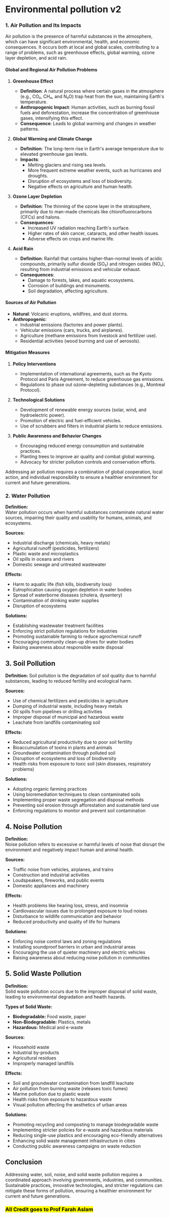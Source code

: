 # Environmental pollution v2

### 1. Air Pollution and Its Impacts

Air pollution is the presence of harmful substances in the atmosphere, which can have significant environmental, health, and economic consequences. It occurs both at local and global scales, contributing to a range of problems, such as greenhouse effects, global warming, ozone layer depletion, and acid rain.

#### **Global and Regional Air Pollution Problems**

1. **Greenhouse Effect**
   
   - **Definition**: A natural process where certain gases in the atmosphere (e.g., CO₂, CH₄, and N₂O) trap heat from the sun, maintaining Earth's temperature.
   - **Anthropogenic Impact**: Human activities, such as burning fossil fuels and deforestation, increase the concentration of greenhouse gases, intensifying this effect.
   - **Consequence**: Leads to global warming and changes in weather patterns.

2. **Global Warming and Climate Change**
   
   - **Definition**: The long-term rise in Earth's average temperature due to elevated greenhouse gas levels.
   - **Impacts**:
     - Melting glaciers and rising sea levels.
     - More frequent extreme weather events, such as hurricanes and droughts.
     - Disruption of ecosystems and loss of biodiversity.
     - Negative effects on agriculture and human health.

3. **Ozone Layer Depletion**
   
   - **Definition**: The thinning of the ozone layer in the stratosphere, primarily due to man-made chemicals like chlorofluorocarbons (CFCs) and halons.
   - **Consequences**:
     - Increased UV radiation reaching Earth's surface.
     - Higher rates of skin cancer, cataracts, and other health issues.
     - Adverse effects on crops and marine life.

4. **Acid Rain**
   
   - **Definition**: Rainfall that contains higher-than-normal levels of acidic compounds, primarily sulfur dioxide (SO₂) and nitrogen oxides (NOₓ), resulting from industrial emissions and vehicular exhaust.
   - **Consequences**:
     - Damage to forests, lakes, and aquatic ecosystems.
     - Corrosion of buildings and monuments.
     - Soil degradation, affecting agriculture.

#### **Sources of Air Pollution**

- **Natural**: Volcanic eruptions, wildfires, and dust storms.
- **Anthropogenic**:
  - Industrial emissions (factories and power plants).
  - Vehicular emissions (cars, trucks, and airplanes).
  - Agriculture (methane emissions from livestock and fertilizer use).
  - Residential activities (wood burning and use of aerosols).

#### **Mitigation Measures**

1. **Policy Interventions**
   
   - Implementation of international agreements, such as the Kyoto Protocol and Paris Agreement, to reduce greenhouse gas emissions.
   - Regulations to phase out ozone-depleting substances (e.g., Montreal Protocol).

2. **Technological Solutions**
   
   - Development of renewable energy sources (solar, wind, and hydroelectric power).
   - Promotion of electric and fuel-efficient vehicles.
   - Use of scrubbers and filters in industrial plants to reduce emissions.

3. **Public Awareness and Behavior Changes**
   
   - Encouraging reduced energy consumption and sustainable practices.
   - Planting trees to improve air quality and combat global warming.
   - Advocacy for stricter pollution controls and conservation efforts.

Addressing air pollution requires a combination of global cooperation, local action, and individual responsibility to ensure a healthier environment for current and future generations.

### 2. Water Pollution

**Definition:**  
Water pollution occurs when harmful substances contaminate natural water sources, impairing their quality and usability for humans, animals, and ecosystems.

**Sources:**

- Industrial discharge (chemicals, heavy metals)
- Agricultural runoff (pesticides, fertilizers)
- Plastic waste and microplastics
- Oil spills in oceans and rivers
- Domestic sewage and untreated wastewater

**Effects:**

- Harm to aquatic life (fish kills, biodiversity loss)
- Eutrophication causing oxygen depletion in water bodies
- Spread of waterborne diseases (cholera, dysentery)
- Contamination of drinking water supplies
- Disruption of ecosystems

**Solutions:**

- Establishing wastewater treatment facilities
- Enforcing strict pollution regulations for industries
- Promoting sustainable farming to reduce agrochemical runoff
- Encouraging community clean-up drives for water bodies
- Raising awareness about responsible waste disposal

## 3. Soil Pollution

**Definition:**
Soil pollution is the degradation of soil quality due to harmful substances, leading to reduced fertility and ecological harm.

**Sources:**

- Use of chemical fertilizers and pesticides in agriculture
- Dumping of industrial waste, including heavy metals
- Oil spills from pipelines or drilling activities
- Improper disposal of municipal and hazardous waste
- Leachate from landfills contaminating soil

**Effects:**

- Reduced agricultural productivity due to poor soil fertility
- Bioaccumulation of toxins in plants and animals
- Groundwater contamination through polluted soil
- Disruption of ecosystems and loss of biodiversity
- Health risks from exposure to toxic soil (skin diseases, respiratory problems)

**Solutions:**

- Adopting organic farming practices
- Using bioremediation techniques to clean contaminated soils
- Implementing proper waste segregation and disposal methods
- Preventing soil erosion through afforestation and sustainable land use
- Enforcing regulations to monitor and prevent soil contamination

## 4. Noise Pollution

**Definition:**  
Noise pollution refers to excessive or harmful levels of noise that disrupt the environment and negatively impact human and animal health.

**Sources:**

- Traffic noise from vehicles, airplanes, and trains
- Construction and industrial activities
- Loudspeakers, fireworks, and public events
- Domestic appliances and machinery

**Effects:**

- Health problems like hearing loss, stress, and insomnia
- Cardiovascular issues due to prolonged exposure to loud noises
- Disturbance to wildlife communication and behavior
- Reduced productivity and quality of life for humans

**Solutions:**

- Enforcing noise control laws and zoning regulations
- Installing soundproof barriers in urban and industrial areas
- Encouraging the use of quieter machinery and electric vehicles
- Raising awareness about reducing noise pollution in communities

## 5. Solid Waste Pollution

**Definition:**  
Solid waste pollution occurs due to the improper disposal of solid waste, leading to environmental degradation and health hazards.

**Types of Solid Waste:**

- **Biodegradable:** Food waste, paper
- **Non-Biodegradable:** Plastics, metals
- **Hazardous:** Medical and e-waste

**Sources:**

- Household waste
- Industrial by-products
- Agricultural residues
- Improperly managed landfills

**Effects:**

- Soil and groundwater contamination from landfill leachate
- Air pollution from burning waste (releases toxic fumes)
- Marine pollution due to plastic waste
- Health risks from exposure to hazardous waste
- Visual pollution affecting the aesthetics of urban areas

**Solutions:**

- Promoting recycling and composting to manage biodegradable waste
- Implementing stricter policies for e-waste and hazardous materials
- Reducing single-use plastics and encouraging eco-friendly alternatives
- Enhancing solid waste management infrastructure in cities
- Conducting public awareness campaigns on waste reduction

## **Conclusion**

Addressing water, soil, noise, and solid waste pollution requires a coordinated approach involving governments, industries, and communities. Sustainable practices, innovative technologies, and stricter regulations can mitigate these forms of pollution, ensuring a healthier environment for current and future generations.

### <mark>All Credit goes to Prof Farah Aslam</mark>
